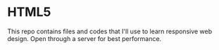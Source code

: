 # HTML5
This repo contains files and codes that I'll use to learn responsive web design. Open through a server for best performance.
